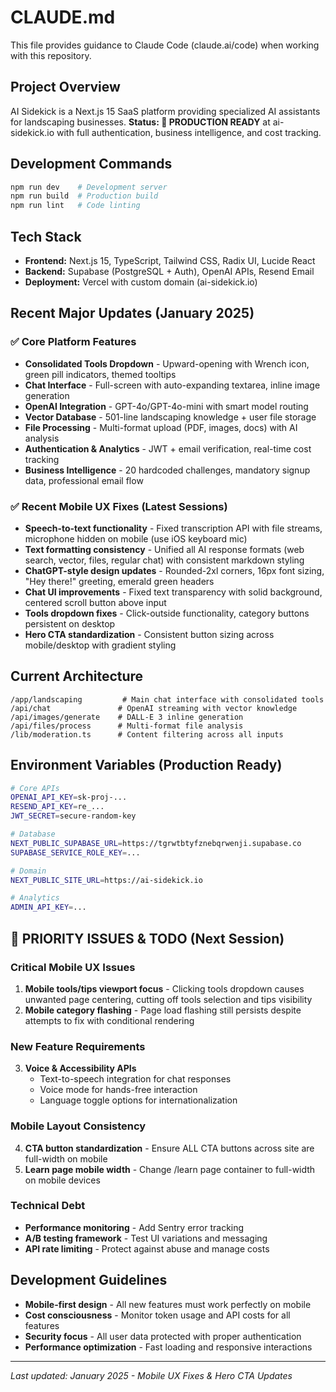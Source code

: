 # CLAUDE.md

This file provides guidance to Claude Code (claude.ai/code) when working with this repository.

## Project Overview

AI Sidekick is a Next.js 15 SaaS platform providing specialized AI assistants for landscaping businesses. **Status: 🚀 PRODUCTION READY** at ai-sidekick.io with full authentication, business intelligence, and cost tracking.

## Development Commands

```bash
npm run dev    # Development server
npm run build  # Production build
npm run lint   # Code linting
```

## Tech Stack

- **Frontend:** Next.js 15, TypeScript, Tailwind CSS, Radix UI, Lucide React
- **Backend:** Supabase (PostgreSQL + Auth), OpenAI APIs, Resend Email
- **Deployment:** Vercel with custom domain (ai-sidekick.io)

## Recent Major Updates (January 2025)

### ✅ Core Platform Features
- **Consolidated Tools Dropdown** - Upward-opening with Wrench icon, green pill indicators, themed tooltips
- **Chat Interface** - Full-screen with auto-expanding textarea, inline image generation
- **OpenAI Integration** - GPT-4o/GPT-4o-mini with smart model routing
- **Vector Database** - 501-line landscaping knowledge + user file storage
- **File Processing** - Multi-format upload (PDF, images, docs) with AI analysis
- **Authentication & Analytics** - JWT + email verification, real-time cost tracking
- **Business Intelligence** - 20 hardcoded challenges, mandatory signup data, professional email flow

### ✅ Recent Mobile UX Fixes (Latest Sessions)
- **Speech-to-text functionality** - Fixed transcription API with file streams, microphone hidden on mobile (use iOS keyboard mic)
- **Text formatting consistency** - Unified all AI response formats (web search, vector, files, regular chat) with consistent markdown styling
- **ChatGPT-style design updates** - Rounded-2xl corners, 16px font sizing, "Hey there!" greeting, emerald green headers
- **Chat UI improvements** - Fixed text transparency with solid background, centered scroll button above input
- **Tools dropdown fixes** - Click-outside functionality, category buttons persistent on desktop
- **Hero CTA standardization** - Consistent button sizing across mobile/desktop with gradient styling

## Current Architecture

```
/app/landscaping         # Main chat interface with consolidated tools
/api/chat               # OpenAI streaming with vector knowledge
/api/images/generate    # DALL-E 3 inline generation
/api/files/process      # Multi-format file analysis
/lib/moderation.ts      # Content filtering across all inputs
```

## Environment Variables (Production Ready)

```bash
# Core APIs
OPENAI_API_KEY=sk-proj-...
RESEND_API_KEY=re_...
JWT_SECRET=secure-random-key

# Database
NEXT_PUBLIC_SUPABASE_URL=https://tgrwtbtyfznebqrwenji.supabase.co
SUPABASE_SERVICE_ROLE_KEY=...

# Domain
NEXT_PUBLIC_SITE_URL=https://ai-sidekick.io

# Analytics
ADMIN_API_KEY=...
```

## 🚨 PRIORITY ISSUES & TODO (Next Session)

### Critical Mobile UX Issues
1. **Mobile tools/tips viewport focus** - Clicking tools dropdown causes unwanted page centering, cutting off tools selection and tips visibility
2. **Mobile category flashing** - Page load flashing still persists despite attempts to fix with conditional rendering

### New Feature Requirements
3. **Voice & Accessibility APIs**
   - Text-to-speech integration for chat responses
   - Voice mode for hands-free interaction
   - Language toggle options for internationalization

### Mobile Layout Consistency
4. **CTA button standardization** - Ensure ALL CTA buttons across site are full-width on mobile
5. **Learn page mobile width** - Change /learn page container to full-width on mobile devices

### Technical Debt
- **Performance monitoring** - Add Sentry error tracking
- **A/B testing framework** - Test UI variations and messaging
- **API rate limiting** - Protect against abuse and manage costs

## Development Guidelines

- **Mobile-first design** - All new features must work perfectly on mobile
- **Cost consciousness** - Monitor token usage and API costs for all features
- **Security focus** - All user data protected with proper authentication
- **Performance optimization** - Fast loading and responsive interactions

---

*Last updated: January 2025 - Mobile UX Fixes & Hero CTA Updates*